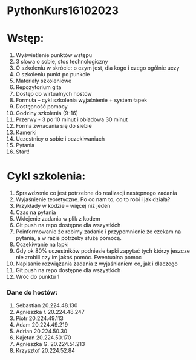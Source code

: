 # PythonKurs16102023


# Wstęp:
1. Wyświetlenie punktów wstępu
2. 3 słowa o sobie, stos technologiczny
3. O szkoleniu w skrócie: o czym jest, dla kogo i czego ogólnie uczy
4. O szkoleniu punkt po punkcie 
5. Materiały szkoleniowe
6. Repozytorium gita
7. Dostęp do wirtualnych hostów
8. Formuła – cykl szkolenia wyjaśnienie + system łapek
9. Dostępność pomocy
10. Godziny szkolenia (9-16)
11. Przerwy - 3 po 10 minut i obiadowa 30 minut
12. Forma zwracania się do siebie
13. Kamerki
14. Uczestnicy o sobie i oczekiwaniach
15. Pytania
16. Start!



# Cykl szkolenia:
1. Sprawdzenie co jest potrzebne do realizacji następnego zadania
2. Wyjaśnienie teoretyczne. Po co nam to, co to robi i jak działa?
3. Przykłady w kodzie – więcej niż jeden
4. Czas na pytania
5. Wklejenie zadania w plik z kodem
6. Git push na repo dostępne dla wszystkich
7. Poinformowanie że robimy zadanie i przypomnienie że czekam na pytania, a w razie
potrzeby służę pomocą.
8. Oczekiwanie na łapki
9. Gdy ok 80% uczestników podniesie łapki zapytać tych którzy jeszcze nie zrobili czy im
jakoś pomóc. Ewentualna pomoc
10. Napisanie rozwiązania zadania z wyjaśnianiem co, jak i dlaczego
11. Git push na repo dostępne dla wszystkich
12. Wróć do punktu 1

### Dane do hostów:

1.	Sebastian	20.224.48.130
2.	Agnieszka ł.	20.224.48.247
3.	Piotr	20.224.49.113
4.	Adam	20.224.49.219
5.	Adrian	20.224.50.30
6.	Kajetan	20.224.50.170
7.	Agnieszka G.	20.224.51.213
8.	Krzysztof	20.224.52.84